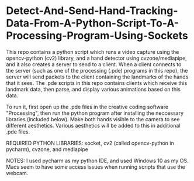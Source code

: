 # Detect-And-Send-Hand-Tracking-Data-From-A-Python-Script-To-A-Processing-Program-Using-Sockets

  This repo contains a python script which runs a video capture using the opencv-python (cv2) library, and a hand detector using cvzone/mediapipe, and it also creates a server to send to a client. When a client connects to the server (such as one of the processing (.pde) programs in this repo), the server will send packets to the client containing the landmarks of the hands that it sees. The .pde scripts in this repo contains clients which receive this landmark data, then parse, and display various animations based on this data. 

  To run it, first open up the .pde files in the creative coding software "Processing", then run the python program after installing the neccessary libraries (included below). Make both hands visible to the camera to see different aesthetics. Various aesthetics will be added to this in additional .pde files. 

REQUIRED PYTHON LIBRARIES: socket, cv2 (called opencv-python in pycharm), cvzone, and mediapipe

NOTES: I used pycharm as my python IDE, and used Windows 10 as my OS. Macs seem to have some access issues when running scripts that use the webcam.

